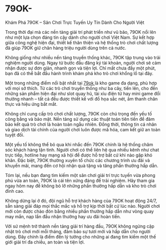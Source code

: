 # 79OK-
Khám Phá 79OK – Sân Chơi Trực Tuyến Uy Tín Dành Cho Người Việt

Trong thời đại mà các nền tảng giải trí phát triển như vũ bão, 79OK nổi lên như một lựa chọn đáng tin cậy dành cho người chơi Việt Nam. Sự kết hợp giữa công nghệ hiện đại, thiết kế thân thiện và hệ thống trò chơi chất lượng đã giúp 79OK giữ chân hàng triệu người dùng trên cả nước.

Không giống như nhiều nền tảng truyền thống khác, 79OK tập trung vào trải nghiệm người dùng. Ngay từ bước đầu đăng ký tài khoản, người chơi sẽ cảm nhận được sự đơn giản, nhanh gọn và tiện lợi. Chỉ mất chưa đầy một phút, bạn đã có thể bắt đầu hành trình khám phá kho trò chơi khổng lồ tại đây.

Một trong những điểm nổi bật nhất tại <a href=https://79ok.net> 79ok </a>  là kho game đa dạng, phù hợp với mọi sở thích. Từ các trò chơi truyền thống như ba cây, tiến lên, cho đến những sản phẩm hiện đại như slot quay hũ, tài xỉu điện tử hay mini game đổi thưởng nhanh – tất cả đều được thiết kế với đồ họa sắc nét, âm thanh chân thực và hiệu ứng bắt mắt.

Không chỉ cung cấp trò chơi chất lượng, 79OK còn chú trọng đến yếu tố công bằng và bảo mật. Nền tảng sử dụng các thuật toán tiên tiến để đảm bảo kết quả trò chơi là hoàn toàn ngẫu nhiên. Đồng thời, thông tin cá nhân và giao dịch tài chính của người chơi luôn được mã hóa, cam kết giữ an toàn tuyệt đối.

Một yếu tố không thể bỏ qua khi nhắc đến 79OK chính là hệ thống chăm sóc khách hàng tận tình. Người chơi có thể liên hệ qua nhiều kênh như chat trực tiếp, hotline hay mạng xã hội để được hỗ trợ bất cứ khi nào gặp khó khăn. Đặc biệt, 79OK thường xuyên tổ chức các chương trình ưu đãi và khuyến mãi, mang đến cơ hội nhận quà tặng và tăng phần thưởng hấp dẫn.

Tóm lại, nếu bạn đang tìm kiếm một sân chơi giải trí trực tuyến vừa phong phú vừa an toàn, 79OK là cái tên xứng đáng để trải nghiệm. Hãy tham gia ngay hôm nay để không bỏ lỡ những phần thưởng hấp dẫn và kho trò chơi đỉnh cao.

Không dừng lại ở đó, đội ngũ hỗ trợ khách hàng của 79OK hoạt động 24/7, sẵn sàng giải đáp mọi thắc mắc và hỗ trợ kịp thời bất cứ lúc nào. Người chơi mới còn được chào đón bằng nhiều phần thưởng hấp dẫn như vòng quay may mắn, nạp lần đầu nhận thưởng hay ưu đãi hoàn tiền.

Với sứ mệnh trở thành nền tảng giải trí hàng đầu, 79OK không ngừng cập nhật trò chơi mới mỗi tháng, đảm bảo sự tươi mới và hấp dẫn cho người dùng. Đây chính là điểm đến lý tưởng cho những ai đang tìm kiếm một thế giới giải trí đa chiều, an toàn và tiện lợi.

